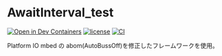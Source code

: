# AwaitInterval_test
[![Open in Dev Containers](https://img.shields.io/static/v1?label=Dev%20Containers&message=Open&color=blue&logo=visualstudiocode)](https://vscode.dev/redirect?url=vscode://ms-vscode-remote.remote-containers/cloneInVolume?url=https://github.com/teruyamato0731/AwaitInterval_test)
[![license](https://img.shields.io/github/license/teruyamato0731/AwaitInterval_test)](https://github.com/teruyamato0731/AwaitInterval_test/blob/main/LICENSE)
[![CI](https://github.com/teruyamato0731/AwaitInterval_test/actions/workflows/main.yml/badge.svg)](https://github.com/teruyamato0731/AwaitInterval_test/actions/workflows/main.yml)

Platform IO mbed の abom(AutoBussOff)を修正したフレームワークを使用。
